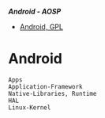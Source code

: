 

***Android - AOSP***

- [Android, GPL](https://www.ifanr.com/92261)

# Android

```
Apps
Application-Framework
Native-Libraries, Runtime
HAL
Linux-Kernel
```
